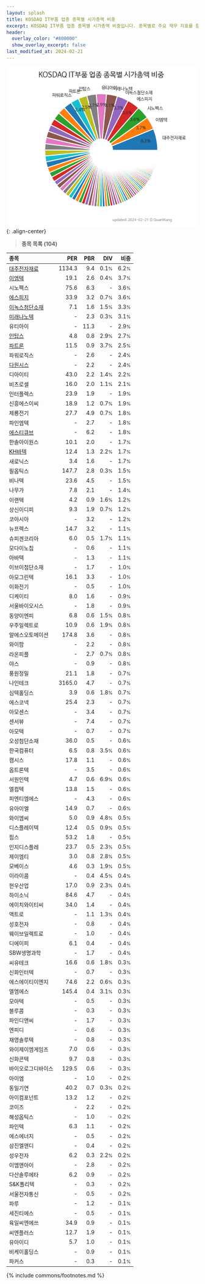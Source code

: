 ```yaml
---
layout: splash
title: KOSDAQ IT부품 업종 종목별 시가총액 비중
excerpt: KOSDAQ IT부품 업종 종목별 시가총액 비중입니다. 종목별로 주요 재무 지표를 함께 표시합니다.
header:
  overlay_color: "#800000"
  show_overlay_excerpt: false
last_modified_at: 2024-02-21
---
```



![KOSDAQ IT부품 업종 종목별 시가총액 비중](/stats/sector/images/kosdaq_업종_IT부품_종목.png){: .align-center}


> **종목 목록 (104)**<a id="list"></a>

| **종목** | **PER** | **PBR** | **DIV** | **비중** |
| :------- | ------: | ------: | ------: | -------: |
| [대주전자재료](/078600/) | 1134.3 | 9.4 | 0.1<small>%</small> | 6.2<small>%</small> |
| [이엠텍](/091120/) | 19.1 | 2.6 | 0.4<small>%</small> | 3.7<small>%</small> |
| 시노펙스 | 75.6 | 6.3 | - | 3.6<small>%</small> |
| [에스피지](/058610/) | 33.9 | 3.2 | 0.7<small>%</small> | 3.6<small>%</small> |
| [이녹스첨단소재](/272290/) | 7.1 | 1.6 | 1.5<small>%</small> | 3.3<small>%</small> |
| [미래나노텍](/095500/) | - | 2.3 | 0.3<small>%</small> | 3.1<small>%</small> |
| 유티아이 | - | 11.3 | - | 2.9<small>%</small> |
| [인탑스](/049070/) | 4.8 | 0.8 | 2.9<small>%</small> | 2.7<small>%</small> |
| [파트론](/091700/) | 11.5 | 0.9 | 3.7<small>%</small> | 2.5<small>%</small> |
| 파워로직스 | - | 2.6 | - | 2.4<small>%</small> |
| [다원시스](/068240/) | - | 2.2 | - | 2.4<small>%</small> |
| 디아이티 | 43.0 | 2.2 | 1.4<small>%</small> | 2.2<small>%</small> |
| 비츠로셀 | 16.0 | 2.0 | 1.1<small>%</small> | 2.1<small>%</small> |
| 인터플렉스 | 23.9 | 1.9 | - | 1.9<small>%</small> |
| 신흥에스이씨 | 18.9 | 1.2 | 0.7<small>%</small> | 1.9<small>%</small> |
| 제룡전기 | 27.7 | 4.9 | 0.7<small>%</small> | 1.8<small>%</small> |
| 파인엠텍 | - | 2.7 | - | 1.8<small>%</small> |
| [에스티큐브](/052020/) | - | 6.2 | - | 1.8<small>%</small> |
| 한솔아이원스 | 10.1 | 2.0 | - | 1.7<small>%</small> |
| [KH바텍](/060720/) | 12.4 | 1.3 | 2.2<small>%</small> | 1.7<small>%</small> |
| 새로닉스 | 3.4 | 1.6 | - | 1.7<small>%</small> |
| 필옵틱스 | 147.7 | 2.8 | 0.3<small>%</small> | 1.5<small>%</small> |
| 비나텍 | 23.6 | 4.5 | - | 1.5<small>%</small> |
| 나무가 | 7.8 | 2.1 | - | 1.4<small>%</small> |
| 이랜텍 | 4.2 | 0.9 | 1.6<small>%</small> | 1.2<small>%</small> |
| 상신이디피 | 9.3 | 1.9 | 0.7<small>%</small> | 1.2<small>%</small> |
| 코아시아 | - | 3.2 | - | 1.2<small>%</small> |
| 뉴프렉스 | 14.7 | 3.2 | - | 1.1<small>%</small> |
| 슈피겐코리아 | 6.0 | 0.5 | 1.7<small>%</small> | 1.1<small>%</small> |
| 모다이노칩 | - | 0.6 | - | 1.1<small>%</small> |
| 아바텍 | - | 1.3 | - | 1.1<small>%</small> |
| 이브이첨단소재 | - | 1.7 | - | 1.0<small>%</small> |
| 아모그린텍 | 16.1 | 3.3 | - | 1.0<small>%</small> |
| 이화전기 | - | 0.5 | - | 1.0<small>%</small> |
| 디케이티 | 8.0 | 1.6 | - | 0.9<small>%</small> |
| 서울바이오시스 | - | 1.8 | - | 0.9<small>%</small> |
| 동양이엔피 | 6.8 | 0.6 | 1.5<small>%</small> | 0.8<small>%</small> |
| 우주일렉트로 | 10.9 | 0.6 | 1.9<small>%</small> | 0.8<small>%</small> |
| 알에스오토메이션 | 174.8 | 3.6 | - | 0.8<small>%</small> |
| 와이팜 | - | 2.2 | - | 0.8<small>%</small> |
| 라온피플 | - | 2.7 | 0.7<small>%</small> | 0.8<small>%</small> |
| 야스 | - | 0.9 | - | 0.8<small>%</small> |
| 풍원정밀 | 21.1 | 1.8 | - | 0.7<small>%</small> |
| 나인테크 | 3165.0 | 4.7 | - | 0.7<small>%</small> |
| 심텍홀딩스 | 3.9 | 0.6 | 1.8<small>%</small> | 0.7<small>%</small> |
| 에스코넥 | 25.4 | 2.3 | - | 0.7<small>%</small> |
| 아모센스 | - | 3.4 | - | 0.7<small>%</small> |
| 센서뷰 | - | 7.4 | - | 0.7<small>%</small> |
| 아모텍 | - | 0.7 | - | 0.7<small>%</small> |
| 오성첨단소재 | 36.0 | 0.5 | - | 0.6<small>%</small> |
| 한국컴퓨터 | 6.5 | 0.8 | 3.5<small>%</small> | 0.6<small>%</small> |
| 캠시스 | 17.8 | 1.1 | - | 0.6<small>%</small> |
| 옵트론텍 | - | 3.5 | - | 0.6<small>%</small> |
| 서원인텍 | 4.7 | 0.6 | 6.9<small>%</small> | 0.6<small>%</small> |
| 엘컴텍 | 13.8 | 1.5 | - | 0.6<small>%</small> |
| 피엔티엠에스 | - | 4.3 | - | 0.6<small>%</small> |
| 유아이엘 | 14.9 | 0.7 | - | 0.6<small>%</small> |
| 와이엠씨 | 5.0 | 0.9 | 4.8<small>%</small> | 0.5<small>%</small> |
| 디스플레이텍 | 12.4 | 0.5 | 0.9<small>%</small> | 0.5<small>%</small> |
| 핌스 | 53.2 | 1.8 | - | 0.5<small>%</small> |
| 인지디스플레 | 23.7 | 0.5 | 2.3<small>%</small> | 0.5<small>%</small> |
| 제이엠티 | 3.0 | 0.8 | 2.8<small>%</small> | 0.5<small>%</small> |
| 모베이스 | 4.6 | 0.3 | 1.9<small>%</small> | 0.5<small>%</small> |
| 이라이콤 | - | 0.4 | 4.5<small>%</small> | 0.4<small>%</small> |
| 현우산업 | 17.0 | 0.9 | 2.3<small>%</small> | 0.4<small>%</small> |
| 하이소닉 | 84.6 | 4.7 | - | 0.4<small>%</small> |
| 에이치와이티씨 | 34.0 | 1.4 | - | 0.4<small>%</small> |
| 액트로 | - | 1.1 | 1.3<small>%</small> | 0.4<small>%</small> |
| 성호전자 | - | 0.8 | - | 0.4<small>%</small> |
| 웨이브일렉트로 | - | 1.0 | - | 0.4<small>%</small> |
| 디에이피 | 6.1 | 0.4 | - | 0.4<small>%</small> |
| SBW생명과학 | - | 1.7 | - | 0.4<small>%</small> |
| 씨유테크 | 16.6 | 0.6 | 1.8<small>%</small> | 0.3<small>%</small> |
| 신화인터텍 | - | 0.7 | - | 0.3<small>%</small> |
| 에스에이티이엔지 | 74.6 | 2.2 | 0.6<small>%</small> | 0.3<small>%</small> |
| 엘엠에스 | 145.4 | 0.4 | 3.1<small>%</small> | 0.3<small>%</small> |
| 모아텍 | - | 0.5 | - | 0.3<small>%</small> |
| 블루콤 | - | 0.3 | - | 0.3<small>%</small> |
| 파인디앤씨 | - | 1.7 | - | 0.3<small>%</small> |
| 엔피디 | - | 0.6 | - | 0.3<small>%</small> |
| 재영솔루텍 | - | 0.8 | - | 0.3<small>%</small> |
| 와이제이엠게임즈 | 7.0 | 0.6 | - | 0.3<small>%</small> |
| 신화콘텍 | 9.7 | 0.8 | - | 0.3<small>%</small> |
| 바이오로그디바이스 | 129.5 | 0.6 | - | 0.3<small>%</small> |
| 아이엠 | - | 1.0 | - | 0.2<small>%</small> |
| 동일기연 | 40.2 | 0.7 | 0.3<small>%</small> | 0.2<small>%</small> |
| 아이컴포넌트 | 13.2 | 1.2 | - | 0.2<small>%</small> |
| 코이즈 | - | 2.2 | - | 0.2<small>%</small> |
| 해성옵틱스 | - | 1.0 | - | 0.2<small>%</small> |
| 파인텍 | 6.3 | 1.1 | - | 0.2<small>%</small> |
| 에스에너지 | - | 0.5 | - | 0.2<small>%</small> |
| 삼진엘앤디 | - | 0.4 | - | 0.2<small>%</small> |
| 성우전자 | 6.2 | 0.3 | 2.2<small>%</small> | 0.2<small>%</small> |
| 이엠앤아이 | - | 2.8 | - | 0.2<small>%</small> |
| 다산솔루에타 | 6.2 | 0.9 | - | 0.2<small>%</small> |
| S&K폴리텍 | - | 0.3 | - | 0.2<small>%</small> |
| 서울전자통신 | - | 0.5 | - | 0.2<small>%</small> |
| 파루 | - | 1.2 | - | 0.1<small>%</small> |
| 세진티에스 | - | 0.5 | - | 0.1<small>%</small> |
| 육일씨엔에쓰 | 34.9 | 0.9 | - | 0.1<small>%</small> |
| 씨엔플러스 | 12.7 | 1.9 | - | 0.1<small>%</small> |
| 유아이디 | 5.7 | 1.0 | - | 0.1<small>%</small> |
| 비케이홀딩스 | - | 0.9 | - | 0.1<small>%</small> |
| 파커스 | - | 0.3 | - | 0.1<small>%</small> |

{% include commons/footnotes.md %}